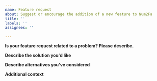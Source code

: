 ```yaml
---
name: Feature request
about: Suggest or encourage the addition of a new feature to Num2Fa
title: ''
labels: ''
assignees: ''

---
```


**Is your feature request related to a problem? Please describe.**
<!-- A clear description of what the problem is. Feel free to include as much background information as possible here. It's important that we understand the deeper motivations behind a feature request in order to provide the best possible solution. Ex. "I'm always frustrated when [...]. This is because at my company we do [...]. This is a business requirement because [...]." -->

**Describe the solution you'd like**
<!-- A clear description of what you want to happen -->

**Describe alternatives you've considered**
<!-- A clear and concise description of any alternative solutions or features you've considered.-->

**Additional context**
<!-- Add any other context or screenshots about the feature request here.-->
